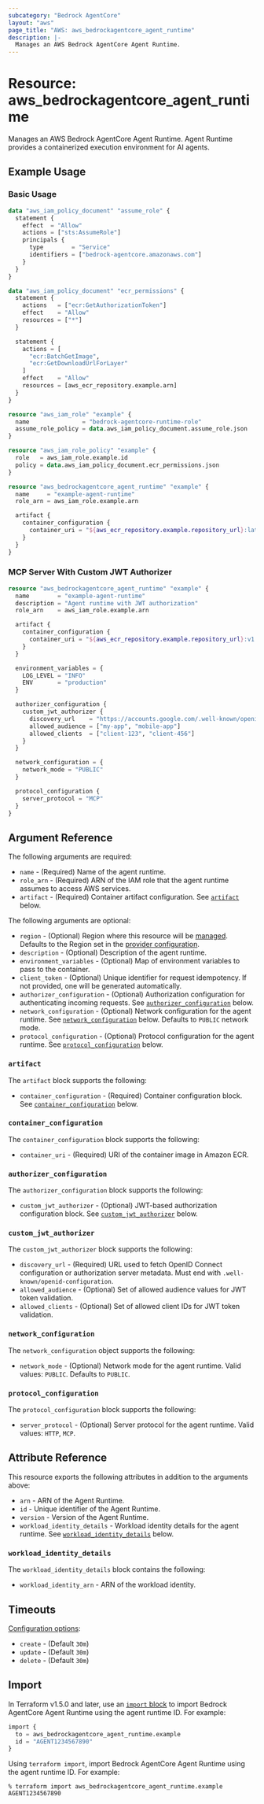 ```yaml
---
subcategory: "Bedrock AgentCore"
layout: "aws"
page_title: "AWS: aws_bedrockagentcore_agent_runtime"
description: |-
  Manages an AWS Bedrock AgentCore Agent Runtime.
---
```


# Resource: aws_bedrockagentcore_agent_runtime

Manages an AWS Bedrock AgentCore Agent Runtime. Agent Runtime provides a containerized execution environment for AI agents.

## Example Usage

### Basic Usage

```terraform
data "aws_iam_policy_document" "assume_role" {
  statement {
    effect  = "Allow"
    actions = ["sts:AssumeRole"]
    principals {
      type        = "Service"
      identifiers = ["bedrock-agentcore.amazonaws.com"]
    }
  }
}

data "aws_iam_policy_document" "ecr_permissions" {
  statement {
    actions   = ["ecr:GetAuthorizationToken"]
    effect    = "Allow"
    resources = ["*"]
  }

  statement {
    actions = [
      "ecr:BatchGetImage",
      "ecr:GetDownloadUrlForLayer"
    ]
    effect    = "Allow"
    resources = [aws_ecr_repository.example.arn]
  }
}

resource "aws_iam_role" "example" {
  name               = "bedrock-agentcore-runtime-role"
  assume_role_policy = data.aws_iam_policy_document.assume_role.json
}

resource "aws_iam_role_policy" "example" {
  role   = aws_iam_role.example.id
  policy = data.aws_iam_policy_document.ecr_permissions.json
}

resource "aws_bedrockagentcore_agent_runtime" "example" {
  name     = "example-agent-runtime"
  role_arn = aws_iam_role.example.arn

  artifact {
    container_configuration {
      container_uri = "${aws_ecr_repository.example.repository_url}:latest"
    }
  }
}
```

### MCP Server With Custom JWT Authorizer

```terraform
resource "aws_bedrockagentcore_agent_runtime" "example" {
  name        = "example-agent-runtime"
  description = "Agent runtime with JWT authorization"
  role_arn    = aws_iam_role.example.arn

  artifact {
    container_configuration {
      container_uri = "${aws_ecr_repository.example.repository_url}:v1.0"
    }
  }

  environment_variables = {
    LOG_LEVEL = "INFO"
    ENV       = "production"
  }

  authorizer_configuration {
    custom_jwt_authorizer {
      discovery_url    = "https://accounts.google.com/.well-known/openid-configuration"
      allowed_audience = ["my-app", "mobile-app"]
      allowed_clients  = ["client-123", "client-456"]
    }
  }

  network_configuration = {
    network_mode = "PUBLIC"
  }

  protocol_configuration {
    server_protocol = "MCP"
  }
}
```

## Argument Reference

The following arguments are required:

* `name` - (Required) Name of the agent runtime.
* `role_arn` - (Required) ARN of the IAM role that the agent runtime assumes to access AWS services.
* `artifact` - (Required) Container artifact configuration. See [`artifact`](#artifact) below.

The following arguments are optional:

* `region` - (Optional) Region where this resource will be [managed](https://docs.aws.amazon.com/general/latest/gr/rande.html#regional-endpoints). Defaults to the Region set in the [provider configuration](https://registry.terraform.io/providers/hashicorp/aws/latest/docs#aws-configuration-reference).
* `description` - (Optional) Description of the agent runtime.
* `environment_variables` - (Optional) Map of environment variables to pass to the container.
* `client_token` - (Optional) Unique identifier for request idempotency. If not provided, one will be generated automatically.
* `authorizer_configuration` - (Optional) Authorization configuration for authenticating incoming requests. See [`authorizer_configuration`](#authorizer_configuration) below.
* `network_configuration` - (Optional) Network configuration for the agent runtime. See [`network_configuration`](#network_configuration) below. Defaults to `PUBLIC` network mode.
* `protocol_configuration` - (Optional) Protocol configuration for the agent runtime. See [`protocol_configuration`](#protocol_configuration) below.

### `artifact`

The `artifact` block supports the following:

* `container_configuration` - (Required) Container configuration block. See [`container_configuration`](#container_configuration) below.

### `container_configuration`

The `container_configuration` block supports the following:

* `container_uri` - (Required) URI of the container image in Amazon ECR.

### `authorizer_configuration`

The `authorizer_configuration` block supports the following:

* `custom_jwt_authorizer` - (Optional) JWT-based authorization configuration block. See [`custom_jwt_authorizer`](#custom_jwt_authorizer) below.

### `custom_jwt_authorizer`

The `custom_jwt_authorizer` block supports the following:

* `discovery_url` - (Required) URL used to fetch OpenID Connect configuration or authorization server metadata. Must end with `.well-known/openid-configuration`.
* `allowed_audience` - (Optional) Set of allowed audience values for JWT token validation.
* `allowed_clients` - (Optional) Set of allowed client IDs for JWT token validation.

### `network_configuration`

The `network_configuration` object supports the following:

* `network_mode` - (Optional) Network mode for the agent runtime. Valid values: `PUBLIC`. Defaults to `PUBLIC`.

### `protocol_configuration`

The `protocol_configuration` block supports the following:

* `server_protocol` - (Optional) Server protocol for the agent runtime. Valid values: `HTTP`, `MCP`.

## Attribute Reference

This resource exports the following attributes in addition to the arguments above:

* `arn` - ARN of the Agent Runtime.
* `id` - Unique identifier of the Agent Runtime.
* `version` - Version of the Agent Runtime.
* `workload_identity_details` - Workload identity details for the agent runtime. See [`workload_identity_details`](#workload_identity_details) below.

### `workload_identity_details`

The `workload_identity_details` block contains the following:

* `workload_identity_arn` - ARN of the workload identity.

## Timeouts

[Configuration options](https://developer.hashicorp.com/terraform/language/resources/syntax#operation-timeouts):

* `create` - (Default `30m`)
* `update` - (Default `30m`)
* `delete` - (Default `30m`)

## Import

In Terraform v1.5.0 and later, use an [`import` block](https://developer.hashicorp.com/terraform/language/import) to import Bedrock AgentCore Agent Runtime using the agent runtime ID. For example:

```terraform
import {
  to = aws_bedrockagentcore_agent_runtime.example
  id = "AGENT1234567890"
}
```

Using `terraform import`, import Bedrock AgentCore Agent Runtime using the agent runtime ID. For example:

```console
% terraform import aws_bedrockagentcore_agent_runtime.example AGENT1234567890
```
